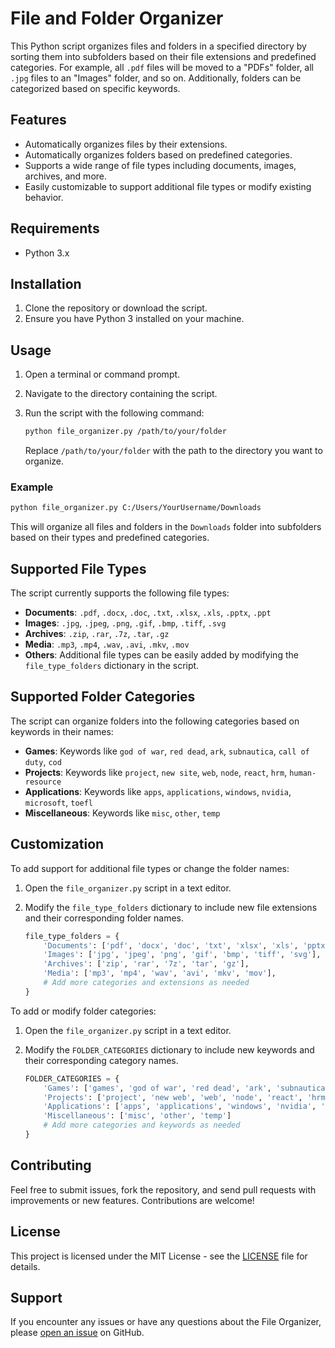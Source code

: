 # File and Folder Organizer

This Python script organizes files and folders in a specified directory by sorting them into subfolders based on their file extensions and predefined categories. For example, all `.pdf` files will be moved to a "PDFs" folder, all `.jpg` files to an "Images" folder, and so on. Additionally, folders can be categorized based on specific keywords.

## Features

- Automatically organizes files by their extensions.
- Automatically organizes folders based on predefined categories.
- Supports a wide range of file types including documents, images, archives, and more.
- Easily customizable to support additional file types or modify existing behavior.

## Requirements

- Python 3.x

## Installation

1. Clone the repository or download the script.
2. Ensure you have Python 3 installed on your machine.

## Usage

1. Open a terminal or command prompt.
2. Navigate to the directory containing the script.
3. Run the script with the following command:

    ```bash
    python file_organizer.py /path/to/your/folder
    ```

    Replace `/path/to/your/folder` with the path to the directory you want to organize.

### Example

```bash
python file_organizer.py C:/Users/YourUsername/Downloads
```

This will organize all files and folders in the `Downloads` folder into subfolders based on their types and predefined categories.

## Supported File Types

The script currently supports the following file types:

- **Documents**: `.pdf`, `.docx`, `.doc`, `.txt`, `.xlsx`, `.xls`, `.pptx`, `.ppt`
- **Images**: `.jpg`, `.jpeg`, `.png`, `.gif`, `.bmp`, `.tiff`, `.svg`
- **Archives**: `.zip`, `.rar`, `.7z`, `.tar`, `.gz`
- **Media**: `.mp3`, `.mp4`, `.wav`, `.avi`, `.mkv`, `.mov`
- **Others**: Additional file types can be easily added by modifying the `file_type_folders` dictionary in the script.

## Supported Folder Categories

The script can organize folders into the following categories based on keywords in their names:

- **Games**: Keywords like `god of war`, `red dead`, `ark`, `subnautica`, `call of duty`, `cod`
- **Projects**: Keywords like `project`, `new site`, `web`, `node`, `react`, `hrm`, `human-resource`
- **Applications**: Keywords like `apps`, `applications`, `windows`, `nvidia`, `microsoft`, `toefl`
- **Miscellaneous**: Keywords like `misc`, `other`, `temp`

## Customization

To add support for additional file types or change the folder names:

1. Open the `file_organizer.py` script in a text editor.
2. Modify the `file_type_folders` dictionary to include new file extensions and their corresponding folder names.

    ```python
    file_type_folders = {
        'Documents': ['pdf', 'docx', 'doc', 'txt', 'xlsx', 'xls', 'pptx', 'ppt'],
        'Images': ['jpg', 'jpeg', 'png', 'gif', 'bmp', 'tiff', 'svg'],
        'Archives': ['zip', 'rar', '7z', 'tar', 'gz'],
        'Media': ['mp3', 'mp4', 'wav', 'avi', 'mkv', 'mov'],
        # Add more categories and extensions as needed
    }
    ```

To add or modify folder categories:

1. Open the `file_organizer.py` script in a text editor.
2. Modify the `FOLDER_CATEGORIES` dictionary to include new keywords and their corresponding category names.

    ```python
    FOLDER_CATEGORIES = {
        'Games': ['games', 'god of war', 'red dead', 'ark', 'subnautica', 'call of duty', 'cod'],
        'Projects': ['project', 'new web', 'web', 'node', 'react', 'hrm', 'human-resource'],
        'Applications': ['apps', 'applications', 'windows', 'nvidia', 'microsoft', 'toefl'],
        'Miscellaneous': ['misc', 'other', 'temp']
        # Add more categories and keywords as needed
    }
    ```

## Contributing

Feel free to submit issues, fork the repository, and send pull requests with improvements or new features. Contributions are welcome!

## License

This project is licensed under the MIT License - see the [LICENSE](LICENSE) file for details.

## Support

If you encounter any issues or have any questions about the File Organizer, please [open an issue](https://github.com/Nikhil-Shawn/File-orgnaizer/issues) on GitHub.
